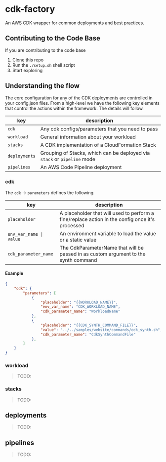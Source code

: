 # cdk-factory
An AWS CDK wrapper for common deployments and best practices.

## Contributing to the Code Base 
If you are contributing to the code base

1. Clone this repo
1. Run the `./setup.sh` shell script
1. Start exploring

## Understanding the flow
The core configuration for any of the CDK deployments are controlled in your config.json files.  From a high-level we have the following key elements that control the actions within the framework.  The details will follow.


|key|description|
|---|---|
|`cdk`|Any cdk configs/parameters that you need to pass|
|`workload`|General information about your workload|
|`stacks`|A CDK implementation of a CloudFormation Stack|
|`deployments`|Grouping of Stacks, which can be deployed via `stack` or `pipeline` mode|
|`pipelines`|An AWS Code Pipeline deployment|


### cdk
The `cdk` -> `parameters` defines the following

|key|description|
|---|---|
|`placeholder`|A placeholder that will used to perform a fine/replace action in the config once it's processed|
|`env_var_name \| value`|An environment variable to load the value or a static value|
|`cdk_parameter_name`|The CdkParameterName that will be passed in as custom argument to the synth command |



#### Example
```json
{ 
    "cdk": {
        "parameters": [
            {
                "placeholder": "{{WORKLOAD_NAME}}",
                "env_var_name": "CDK_WORKLOAD_NAME",
                "cdk_parameter_name": "WorkloadName"
            },
            {
                "placeholder": "{{CDK_SYNTH_COMMAND_FILE}}",
                "value": "../../samples/website/commands/cdk_synth.sh",
                "cdk_parameter_name": "CdkSynthCommandFile"
            },
        ]
    }
}
```


### workload
>TODO:

### stacks
>TODO:


## deployments
>TODO:


## pipelines
>TODO: